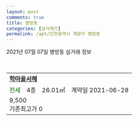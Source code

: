 ```yaml
---
layout: post
comments: true
title: 병방동
categories: [실거래가]
permalink: /apt/인천광역시 계양구 병방동
---
```


2021년 07월 07일 병방동 실거래 정보

<script type="text/javascript">
  google.charts.load('current', {'packages':['corechart']});
  google.charts.setOnLoadCallback(drawChart);

  function drawChart() {
    var data = google.visualization.arrayToDataTable([['거래일', '매매', '전월세', '전매'], ['20-07', 31, 40, 0], ['20-08', 27, 52, 0], ['20-09', 22, 58, 0], ['20-10', 55, 51, 0], ['20-11', 63, 39, 0], ['20-12', 52, 49, 0], ['21-01', 58, 51, 0], ['21-02', 81, 65, 0], ['21-03', 151, 88, 0], ['21-04', 56, 65, 0], ['21-05', 68, 65, 0], ['21-06', 32, 45, 0], ['21-07', 1, 3, 0]]);

    var options = {
      title: '최근 유형별 거래량 추이',
      legend: { position: 'bottom' }
    };

    var chart = new google.visualization.LineChart(document.getElementById('columnchart_material'));
    chart.draw(data, (options));
  }
</script>

<div id="columnchart_material" style="width: 95%; margin-left: -35px; display: block"></div>
<br>
<table>
  <tr>
    <td colspan="4" style="font-weight: bold;"><a href="https://search.naver.com/search.naver?query=병방동 학마을서해">학마을서해</a></td>
  </tr>
    
  <tr>
    <td><a style="color: darkgreen">전세</a></td>
    <td>4층</td>
    <td>26.01㎡</td>
    <td>계약일 2021-06-28</td>
  </tr>
  <tr>
    <td colspan="4">9,500<br>기존최고가 0</td>
  </tr>
    
</table>
    